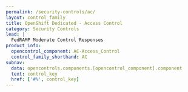 ```yaml
---
permalink: /security-controls/ac/
layout: control_family
title: OpenShift Dedicated - Access Control
category: Security Controls
lead: |
  FedRAMP Moderate Control Responses
product_info:
  opencontrol_component: AC-Access_Control
  control_family_shorthand: AC
subnav:
  data: opencontrols.components.[opencontrol_component].component
  text: control_key
  href: ['#%', control_key]
---
```

